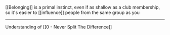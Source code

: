 [[Belonging]] is a primal instinct, even if as shallow as a club membership, so it's easier to [[influence]] people from the same group as you

---

Understanding of [[0 - Never Split The Difference]]